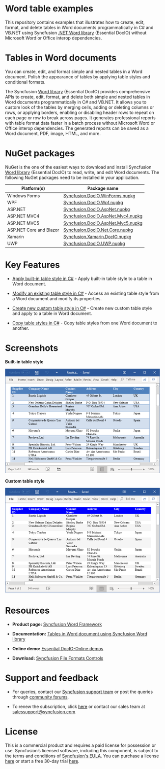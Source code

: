 # Word table examples

This repository contains examples that illustrates how to create, edit, format, and delete tables in Word documents programmatically in C# and VB.NET using Syncfusion [.NET Word library](https://www.syncfusion.com/word-framework/net/word-library?utm_source=github&utm_medium=listing&utm_campaign=word-table-examples) (Essential DocIO) without Microsoft Word or Office interop dependencies.

# Tables in Word documents

You can create, edit, and format simple and nested tables in a Word document. Polish the appearance of tables by applying table styles and conditional formats.

The Syncfusion [Word library](https://www.syncfusion.com/word-framework/net/word-library?utm_source=github&utm_medium=listing&utm_campaign=word-table-examples) (Essential DocIO) provides comprehensive APIs to create, edit, format, and delete both simple and nested tables in Word documents programmatically in C# and VB.NET. It allows you to custom look of the tables by merging cells, adding or deleting columns or rows, or applying borders, enabling or disabling header rows to repeat on each page or row to break across pages. It generates professional reports with table format data faster in a batch process without Microsoft Word or Office interop dependencies. The generated reports can be saved as a Word document, PDF, image, HTML, and more.

# NuGet packages

NuGet is the one of the easiest ways to download and install Syncfusion [Word library](https://www.syncfusion.com/word-framework/net/word-library?utm_source=github&utm_medium=listing&utm_campaign=word-table-examples) (Essential DocIO) to read, write, and edit Word documents. The following NuGet packages need to be installed in your application.

|Platform(s)|Package name|
|-----------|------------|
|Windows Forms|[Syncfusion.DocIO.WinForms.nupkg](https://www.nuget.org/packages/Syncfusion.DocIO.WinForms/)|
|WPF|[Syncfusion.DocIO.Wpf.nupkg](https://www.nuget.org/packages/Syncfusion.DocIO.Wpf/)|
|ASP.NET |[Syncfusion.DocIO.AspNet.nupkg](https://www.nuget.org/packages/Syncfusion.DocIO.AspNet/)|
|ASP.NET MVC4|[Syncfusion.DocIO.AspNet.Mvc4.nupkg](https://www.nuget.org/packages/Syncfusion.DocIO.AspNet.Mvc4/)|
|ASP.NET MVC5|[Syncfusion.DocIO.AspNet.Mvc5.nupkg](https://www.nuget.org/packages/Syncfusion.DocIO.AspNet.Mvc5/)|
|ASP.NET Core and Blazor|[Syncfusion.DocIO.Net.Core.nupkg](https://www.nuget.org/packages/Syncfusion.DocIO.Net.Core/)|
|Xamarin|[Syncfusion.Xamarin.DocIO.nupkg](https://www.nuget.org/packages/Syncfusion.Xamarin.DocIO/)|
|UWP|[Syncfusion.DocIO.UWP.nupkg](https://www.nuget.org/packages/Syncfusion.DocIO.UWP/)|

# Key Features

- [Apply built-in table style in C#](Apply-built-in-table-style/) - Apply built-in table style to a table in Word document.

- [Modify an existing table style in C#](Modify-existing-table-style/) - Access an existing table style from a Word document and modify its properties.

- [Create new custom table style in C#](Create-new-custom-table-style/) - Create new custom table style and apply to a table in Word document.

- [Copy table styles in C#](Copy-table-styles/) - Copy table styles from one Word document to another.

# Screenshots

**Built-in table style**

<p align="center"> 
<img src="Apply-built-in-table-style/Images/Built-in-table-style.png" alt="Apply built-in table style to a table in C#"/> 
</p>

**Custom table style**

<p align="center"> 
<img src="Create-new-custom-table-style/Images/Custom-table-style.png" alt="Create new custom table style and apply to a table in C#"/> 
</p>

# Resources

- **Product page:** [Syncfusion Word Framework](https://www.syncfusion.com/word-framework/net?utm_source=github&utm_medium=listing&utm_campaign=word-table-examples)

- **Documentation:** [Tables in Word document using Syncfusion Word library](https://help.syncfusion.com/file-formats/docio/working-with-tables?utm_source=github&utm_medium=listing&utm_campaign=word-table-examples)

- **Online demo:** [Essential DocIO-Online demos](https://www.syncfusion.com/demos/fileformats/word-library?utm_source=github&utm_medium=listing&utm_campaign=word-table-examples)

- **Download:** [Syncfusion File Formats Controls](https://www.syncfusion.com/sales/products/fileformats?utm_source=github&utm_medium=listing&utm_campaign=word-table-examples)

# Support and feedback

* For queries, contact our [Syncfusion support team](https://www.syncfusion.com/support/directtrac/incidents/newincident?utm_source=github&utm_medium=listing&utm_campaign=word-table-examples) or post the queries through [community forums](https://www.syncfusion.com/forums?utm_source=github&utm_medium=listing&utm_campaign=word-table-examples).

* To renew the subscription, click [here](https://www.syncfusion.com/sales/products?utm_source=github&utm_medium=listing&utm_campaign=word-table-examples) or contact our sales team at [salessupport@syncfusion.com](mailto:salessupport@syncfusion.com).

# License

This is a commercial product and requires a paid license for possession or use. Syncfusion’s licensed software, including this component, is subject to the terms and conditions of [Syncfusion's EULA](https://www.syncfusion.com/eula/es?utm_source=github&utm_medium=listing&utm_campaign=word-table-examples). You can purchase a license [here](https://www.syncfusion.com/sales/products?utm_source=github&utm_medium=listing&utm_campaign=word-table-examples) or start a free 30-day trial [here](https://www.syncfusion.com/account/manage-trials/start-trials?utm_source=github&utm_medium=listing&utm_campaign=word-table-examples).
